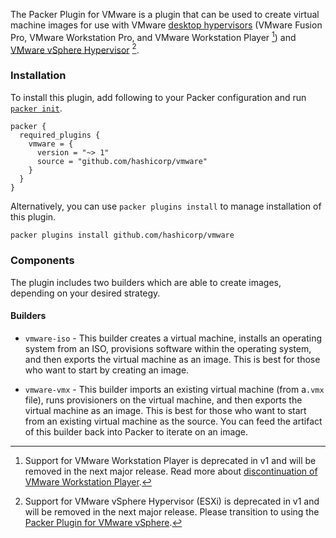 <!-- markdownlint-disable first-line-h1 no-inline-html -->

The Packer Plugin for VMware is a plugin that can be used to create virtual machine images for use
with VMware [desktop hypervisors][desktop-hypervisors] (VMware Fusion Pro, VMware Workstation Pro,
and VMware Workstation Player [^1]) and [VMware vSphere Hypervisor][vsphere-hypervisor] [^2].

### Installation

To install this plugin, add following to your Packer configuration and run
[`packer init`](/packer/docs/commands/init).

```hcl
packer {
  required_plugins {
    vmware = {
      version = "~> 1"
      source = "github.com/hashicorp/vmware"
    }
  }
}
```

Alternatively, you can use `packer plugins install` to manage installation of this plugin.

```sh
packer plugins install github.com/hashicorp/vmware
```

### Components

The plugin includes two builders which are able to create images, depending on your desired
strategy.

#### Builders

- `vmware-iso` - This builder creates a virtual machine, installs an operating system from an ISO,
  provisions software within the operating system, and then exports the virtual machine as an image.
  This is best for those who want to start by creating an image.

- `vmware-vmx` - This builder imports an existing virtual machine (from a`.vmx` file), runs
  provisioners on the virtual machine, and then exports the virtual machine as an image. This is
  best for those who want to start from an existing virtual machine as the source. You can feed the
  artifact of this builder back into Packer to iterate on an image.

[^1]:
    Support for VMware Workstation Player is deprecated in v1 and will be removed in the next major release.
    Read more about [discontinuation of VMware Workstation Player][footnote-player-discontinuation].

[^2]:
    Support for VMware vSphere Hypervisor (ESXi) is deprecated in v1 and will be removed in the next major release.
    Please transition to using the [Packer Plugin for VMware vSphere][footnote-packer-plugin-vsphere].

[vsphere-hypervisor]: https://www.vmware.com/products/vsphere-hypervisor.html
[desktop-hypervisors]: https://www.vmware.com/products/desktop-hypervisor.html
[known-issues-so]: https://stackoverflow.com/questions/31985348/vix-vmrun-doesnt-work-with-vmware-player
[footnote-player-discontinuation]: https://blogs.vmware.com/workstation/2024/05/vmware-workstation-pro-now-available-free-for-personal-use.html
[footnote-packer-plugin-vsphere]: https://developer.hashicorp.com/packer/integrations/hashicorp/vsphere
